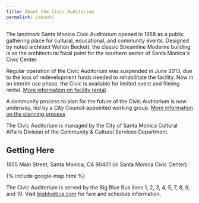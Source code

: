 ```yaml
---
title: About the Civic Auditorium
permalink: /about/
---
```


The landmark Santa Monica Civic Auditorium opened in 1958 as a public gathering place for cultural, educational, and community events. Designed by noted architect Welton Beckett, the classic Streamline Moderne building is as the architectural focal point for the southern sector of Santa Monica's Civic Center.

Regular operation of the Civic Auditorium was suspended in June 2013, due to the loss of redevelopment funds needed to rehabilitate the facility. Now in an interim use phase, the Civic is available for limited event and filming rental. [More information on facility rental](#)

A community process to plan for the future of the Civic Auditorium is now underway, led by a City Council-appointed working group. [More information on the planning process](#)

The Civic Auditorium is managed by the City of Santa Monica Cultural Affairs Division of the Community & Cultural Services Department.

## Getting Here

1855 Main Street, Santa Monica, CA 90401 (in Santa Monica Civic Center)

{% include google-map.html %}

The Civic Auditorium is served by the Big Blue Bus lines 1, 2, 3, 4, 5, 7, 8, 9, and 10. Visit <a href="http://bigbluebus.com" target="_blank">bigbluebus.com</a> for fare and schedule information.